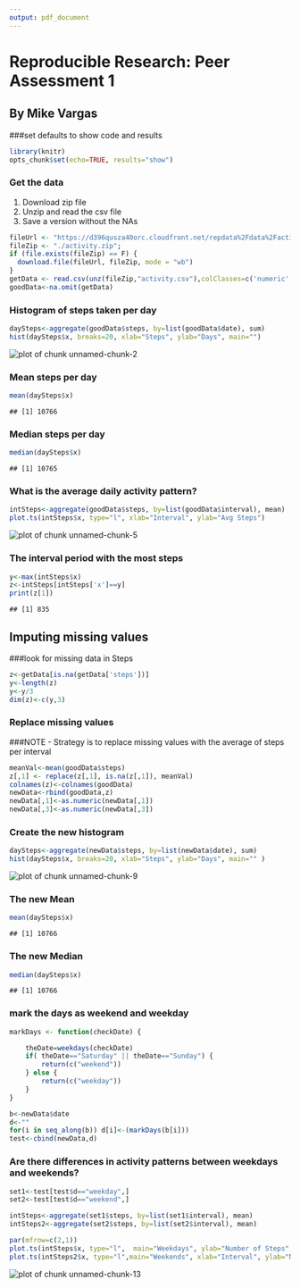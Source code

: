 ```yaml
---
output: pdf_document
---
```

# Reproducible Research: Peer Assessment 1
## By Mike Vargas

###set defaults to show code and results

```r
library(knitr)
opts_chunk$set(echo=TRUE, results="show")
```

### Get the data
1. Download zip file
2. Unzip and read the csv file
3. Save a version without the NAs

```r
fileUrl <- "https://d396qusza40orc.cloudfront.net/repdata%2Fdata%2Factivity.zip";
fileZip <- "./activity.zip";
if (file.exists(fileZip) == F) {
  download.file(fileUrl, fileZip, mode = "wb")
}
getData <- read.csv(unz(fileZip,"activity.csv"),colClasses=c('numeric','Date','numeric'))
goodData<-na.omit(getData)
```
### Histogram of steps taken per day

```r
daySteps<-aggregate(goodData$steps, by=list(goodData$date), sum)
hist(daySteps$x, breaks=20, xlab="Steps", ylab="Days", main="")
```

![plot of chunk unnamed-chunk-2](figure/unnamed-chunk-2.png) 


### Mean steps per day


```r
mean(daySteps$x)
```

```
## [1] 10766
```
### Median steps per day

```r
median(daySteps$x)
```

```
## [1] 10765
```

### What is the average daily activity pattern?

```r
intSteps<-aggregate(goodData$steps, by=list(goodData$interval), mean)
plot.ts(intSteps$x, type="l", xlab="Interval", ylab="Avg Steps")
```

![plot of chunk unnamed-chunk-5](figure/unnamed-chunk-5.png) 


### The interval period with the most steps

```r
y<-max(intSteps$x)
z<-intSteps[intSteps['x']==y]
print(z[1])
```

```
## [1] 835
```

## Imputing missing values

###look for missing data in Steps

```r
z<-getData[is.na(getData['steps'])]
y<-length(z)
y<-y/3
dim(z)<-c(y,3)
```

### Replace missing values 
###NOTE - Strategy is to replace missing values with the average of steps per interval 

```r
meanVal<-mean(goodData$steps)
z[,1] <- replace(z[,1], is.na(z[,1]), meanVal)
colnames(z)<-colnames(goodData)
newData<-rbind(goodData,z)
newData[,1]<-as.numeric(newData[,1])
newData[,3]<-as.numeric(newData[,3])
```
### Create the new histogram

```r
daySteps<-aggregate(newData$steps, by=list(newData$date), sum)
hist(daySteps$x, breaks=20, xlab="Steps", ylab="Days", main="" )
```

![plot of chunk unnamed-chunk-9](figure/unnamed-chunk-9.png) 

### The new Mean

```r
mean(daySteps$x)
```

```
## [1] 10766
```


### The new Median

```r
median(daySteps$x)
```

```
## [1] 10766
```

### mark the days as weekend and weekday

```r
markDays <- function(checkDate) {

    theDate=weekdays(checkDate)
    if( theDate=="Saturday" || theDate=="Sunday") {
        return(c("weekend"))
    } else {
        return(c("weekday"))
    }  
}

b<-newData$date
d<-""
for(i in seq_along(b)) d[i]<-(markDays(b[i]))
test<-cbind(newData,d)
```

### Are there differences in activity patterns between weekdays and weekends?


```r
set1<-test[test$d=="weekday",]
set2<-test[test$d=="weekend",]

intSteps<-aggregate(set1$steps, by=list(set1$interval), mean)
intSteps2<-aggregate(set2$steps, by=list(set2$interval), mean)

par(mfrow=c(2,1)) 
plot.ts(intSteps$x, type="l",  main="Weekdays", ylab="Number of Steps", xlab="")
plot.ts(intSteps2$x, type="l",main="Weekends", xlab="Interval", ylab="Number of Steps")
```

![plot of chunk unnamed-chunk-13](figure/unnamed-chunk-13.png) 










